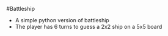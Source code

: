 #Battleship
* A simple python version of battleship
* The player has 6 turns to guess a 2x2 ship on a 5x5 board
